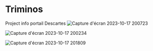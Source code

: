 # Triminos
Project info portail Descartes
![Capture d'écran 2023-10-17 200723](https://github.com/243kher/Triminos/assets/68863445/55dfc3b7-c7e8-4cd2-bcff-e10adcc09799)

![Capture d'écran 2023-10-17 200234](https://github.com/243kher/Triminos/assets/68863445/9d1be302-1076-44d5-a72b-9f33ac978423)

![Capture d'écran 2023-10-17 201809](https://github.com/243kher/Triminos/assets/68863445/1448e1ba-2895-4651-8b05-4d380a5e0ca4)
